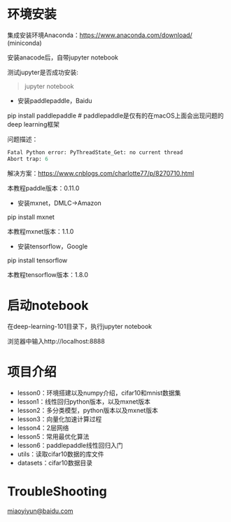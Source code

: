 # 环境安装
集成安装环境Anaconda：https://www.anaconda.com/download/ (miniconda)

安装anacode后，自带jupyter notebook

测试jupyter是否成功安装:
> jupyter notebook

* 安装paddlepaddle，Baidu

pip install paddlepaddle # paddlepaddle是仅有的在macOS上面会出现问题的deep learning框架

问题描述：
```python
Fatal Python error: PyThreadState_Get: no current thread
Abort trap: 6
```
解决方案：https://www.cnblogs.com/charlotte77/p/8270710.html

本教程paddle版本：0.11.0

* 安装mxnet，DMLC->Amazon

pip install mxnet

本教程mxnet版本：1.1.0

* 安装tensorflow，Google

pip install tensorflow

本教程tensorflow版本：1.8.0

# 启动notebook
在deep-learning-101目录下，执行jupyter notebook

浏览器中输入http://localhost:8888

# 项目介绍
* lesson0：环境搭建以及numpy介绍，cifar10和mnist数据集
* lesson1：线性回归python版本，以及mxnet版本
* lesson2：多分类模型，python版本以及mxnet版本
* lesson3：向量化加速计算过程
* lesson4：2层网络
* lesson5：常用最优化算法
* lesson6：paddlepaddle线性回归入门
* utils：读取cifar10数据的库文件
* datasets：cifar10数据目录

# TroubleShooting
miaoyiyun@baidu.com
